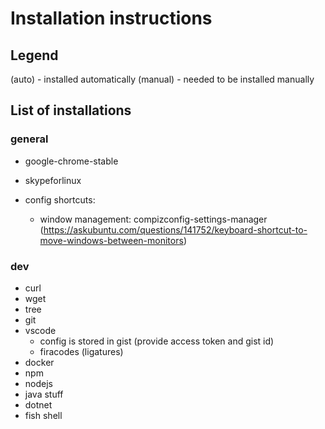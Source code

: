 # Installation instructions

## Legend

(auto) - installed automatically
(manual) - needed to be installed manually

## List of installations

### general

* google-chrome-stable
* skypeforlinux

* config shortcuts:
  * window management: compizconfig-settings-manager (https://askubuntu.com/questions/141752/keyboard-shortcut-to-move-windows-between-monitors)

### dev

* curl
* wget
* tree
* git
* vscode
  * config is stored in gist (provide access token and gist id)
  * firacodes (ligatures)
* docker
* npm
* nodejs
* java stuff
* dotnet
* fish shell